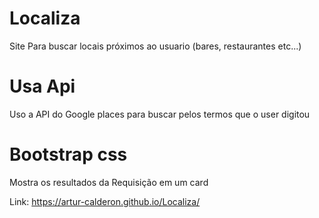 # Localiza

Site Para buscar locais próximos ao usuario (bares, restaurantes etc...)

# Usa Api

Uso a API do Google places para buscar pelos termos que o user digitou

# Bootstrap css

Mostra os resultados da Requisição em um card


Link: https://artur-calderon.github.io/Localiza/
